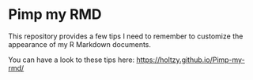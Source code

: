 Pimp my RMD
===================

This repository provides a few tips I need to remember to customize the appearance of my R Markdown documents.  

You can have a look to these tips here: https://holtzy.github.io/Pimp-my-rmd/
